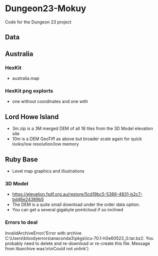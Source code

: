 # Dungeon23-Mokuy
Code for the Dungeon 23 project

## Data
## Australia
### HexKit
- australia.map
### HexKit png explorts
- one without coordinates and one with
## Lord Howe Island
- 3m.zip is a 3M merged DEM of all 18 tiles from the 3D Model elevation site
- 10m is a DEM GeoTiff as above but broader scale again for quick looks/low resolution/low memory

## Ruby Base
- Level map graphics and illustrations

### 3D Model

- https://elevation.fsdf.org.au/restore/5cd19bc5-5386-4831-b2c7-bd46e24389b5
- The DEM is a quite small download under the order data option.
- You can get a several gigabyte pointcloud if so inclined

### Errors to deal
InvalidArchiveError('Error with archive C:\\Users\\bloodyerrors\\anaconda3\\pkgs\\icu-70.1-h0e60522_0.tar.bz2.  You probably need to delete and re-download or re-create this file.  Message from libarchive was:\n\nCould not unlink')

